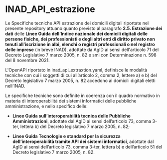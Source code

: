 # INAD_API_estrazione

Le Specifiche tecniche API estrazione dei domicili digitali riportate 
nel presente repository attuano quanto previsto al paragrafo **2.5. 
Estrazione dei dati** delle **Linee Guida dell’Indice nazionale dei 
domicili digitali delle persone fisiche, dei professionisti e degli 
altri enti di diritto privato non tenuti all’iscrizione in albi, elenchi 
o registri professionali o nel registro delle imprese** (in breve INAD), 
adottate da AgID ai sensi dell'articolo 71 del Decreto Legislativo 7 
marzo 2005, n. 82 e smi con Determinazione n. 598 del 8 novembre 2021. 

L\'OpenAPI riportato in inad_api_extraxtion.yaml, definisce le modalità 
tecniche con cui i soggetti di cui all’articolo 2, comma 2, lettere a) 
e b) del Decreto legislativo 7 marzo 2005, n. 82 accedono ai domicili 
digitali eletti nell’INAD.

Le specifiche tecniche sono definite in coerenza con il quadro normativo 
in materia di interoperabilità dei sistemi informatici delle pubbliche 
amministrazione, e nello specifico delle:

- **Linee Guida sull’interoperabilità tecnica delle Pubbliche Amministrazioni**, 
  adottate dal AgID ai sensi dell’articolo 73, comma 3-ter, lettera b) 
  del Decreto legislativo 7 marzo 2005, n. 82;

- **Linee Guida Tecnologie e standard per la sicurezza dell’interoperabilità 
  tramite API dei sistemi informatici**, adottate dal AgID ai sensi 
  dell’articolo 73, comma 3-ter, lettera b) e dell’articolo 51 del 
  Decreto legislativo 7 marzo 2005, n. 82.
